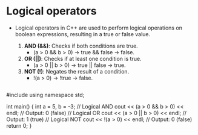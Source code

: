 # Logical operators
- Logical operators in C++ are used to perform logical operations on boolean expressions, resulting in a true or false value.

  1. **AND (&&)**: Checks if both conditions are true.
     - (a > 0 && b > 0) → true && false → false.
  2. **OR (||)**: Checks if at least one condition is true.
     - (a > 0 || b > 0) → true || false → true.
  3. **NOT (!)**: Negates the result of a condition.
     - !(a > 0) → !true → false.

  ```cpp
#include <iostream>
using namespace std;

int main() {
    int a = 5, b = -3;
    // Logical AND
    cout << (a > 0 && b > 0) << endl;  // Output: 0 (false)
    // Logical OR
    cout << (a > 0 || b > 0) << endl;  // Output: 1 (true)
    // Logical NOT
    cout << !(a > 0) << endl;          // Output: 0 (false)
    return 0;
}
```
